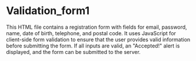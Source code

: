 # Validation_form1

This HTML file contains a registration form with fields for email, password, name, date of birth, telephone, and postal code. 
It uses JavaScript for client-side form validation to ensure that the user provides valid information before submitting the form. 
If all inputs are valid, an "Accepted!" alert is displayed, and the form can be submitted to the server.
